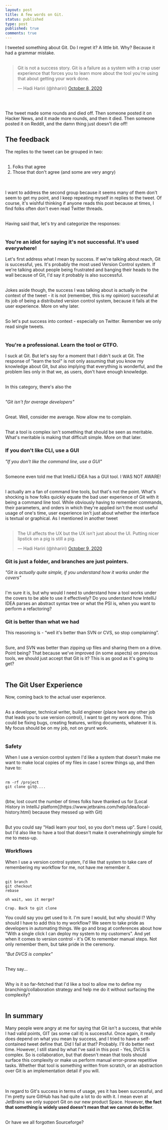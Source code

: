 ```yaml
---
layout: post
title: A few words on Git.
status: published
type: post
published: true
comments: true
---
```


I tweeted something about Git. Do I regret it? A little bit. Why? Because it had a grammar mistake.
<br/>
<br/>

<blockquote class="twitter-tweet"><p lang="en" dir="ltr">Git is not a success story. Git is a failure as a system with a crap user experience that forces you to learn more about the tool you&#39;re using that about getting your work done.</p>&mdash; Hadi Hariri (@hhariri) <a href="https://twitter.com/hhariri/status/1314178925610885120?ref_src=twsrc%5Etfw">October 8, 2020</a></blockquote> <script async src="https://platform.twitter.com/widgets.js" charset="utf-8"></script>
<br/>
<br/>

The tweet made some rounds and died off. Then someone posted it on Hacker News, and it made more rounds, and then it died.
Then someone posted it on Reddit, and the damn thing just doesn't die off!

## The feedback

The replies to the tweet can be grouped in two:
<br/>
<br/>

1. Folks that agree
2. Those that don't agree (and some are very angry)

<br/>
<br/>
I want to address the second group because it seems many of them don't seem to get my point, and I keep
repeating myself in replies to the tweet. Of course, it's wishful thinking if anyone reads this post because at times,
I find folks often don't even read Twitter threads.
<br/>
<br/>

Having said that, let's try and categorize the responses:
<br/>
<br/>

### You're an idiot for saying it's not successful. It's used everywhere!

Let's first address what I mean by success. If we're talking about reach, Git is successful, yes. It's
probably the most used Version Control system. If we're talking about people being frustrated and banging their
heads to the wall because of Git, I'd say it probably is also successful.
<br/>
<br/>

Jokes aside though, the success I was talking about is actually in the context of the tweet - it is not (remember, this is my opinion)
successful at its job of being a distributed version control system, because it fails at the user experience. More on why later.
<br/>
<br/>

So let's put success into context - especially on Twitter. Remember we only read single tweets.
<br/>
<br/>

### You're a professional. Learn the tool or GTFO.

I suck at Git. But let's say for a moment that I didn't suck at Git. The response of "learn the tool" is not only
assuming that you know my knowledge about Git, but also implying that everything is wonderful, and the problem lies only
in that we, as users, don't have enough knowledge.
<br/>
<br/>

In this category, there's also the
<br/>
<br/>

*"Git isn't for average developers"*
<br/>
<br/>

Great. Well, consider me average. Now allow me to complain.
<br/>
<br/>

That a tool is complex isn't something that should be seen as meritable. What's meritable is making that difficult simple. More on that later.

### If you don't like CLI, use a GUI

*"If you don't like the command line, use a GUI"*
<br/>
<br/>

Someone even told me that IntelliJ IDEA has a GUI tool. I WAS NOT AWARE!
<br/>
<br/>

I actually am a fan of command line tools, but that's not the point. What's shocking is how folks quickly
equate the bad user experience of Git with it being a command line tool. While obviously having to remember
commands, their parameters, and orders in which they're applied isn't the most useful usage of one's time,
user experience isn't just about whether the interface is textual or graphical. As I mentioned in another
tweet
<br/>
<br/>

<blockquote class="twitter-tweet"><p lang="en" dir="ltr">The UI affects the UX but the UX isn&#39;t just about the UI. Putting nicer lipstick on a pig is still a pig.</p>&mdash; Hadi Hariri (@hhariri) <a href="https://twitter.com/hhariri/status/1314523004655874048?ref_src=twsrc%5Etfw">October 9, 2020</a></blockquote> <script async src="https://platform.twitter.com/widgets.js" charset="utf-8"></script>

### Git is just a folder, and branches are just pointers.

*"Git is actually quite simple, if you understand how it works under the covers"*
<br/>
<br/>

I'm sure it is, but why would I need to understand how a tool works under the covers to be able to use it effectively? Do you understand
how IntelliJ IDEA parses an abstract syntax tree or what the PSI is, when you want to perform a refactoring?

### Git is better than what we had

This reasoning is - “well it's better than SVN or CVS, so stop complaining”.
<br/>
<br/>

Sure, and SVN was better than zipping up files and sharing them on a drive. Point being? That because
we've improved (in some aspects) on previous tools, we should just accept that Git is it? This is as good as it's going to
get?
<br/>
<br/>

## The Git User Experience

Now, coming back to the actual user experience.
<br/>
<br/>

As a developer, technical writer, build engineer {place here any other job that leads you to use version control}, I want to
get my work done. This could be fixing bugs, creating features, writing documents, whatever it is. My focus should be on my job, not on grunt work.
<br/>
<br/>

### Safety

When I use a version control system I'd like a system that doesn't make me want to make local copies of my files in case I screw things up, and then have to:
<br/>
<br/>

```
rm -rf /project
git clone git@....
```

<br/>
(btw, lost count the number of times folks have thanked us for [Local History in IntelliJ platform](https://www.jetbrains.com/help/idea/local-history.html) because they messed up with Git)
<br/>
<br/>

But you could say "Hadi learn your tool, so you don't mess up". Sure I could, but I'd also like to have a tool that doesn't make it
overwhelmingly simple for me to mess-up.

### Workflows

When I use a version control system, I'd like that system to take care of remembering my workflow for me, not have me remember it.
<br/>
<br/>

```
git branch
git checkout
rebase

oh wait, was it merge?

Crap. Back to git clone
```

You could say you get used to it. I'm sure I would, but why should I? Why should I have to add this to my workflow? We seem to
take pride as developers in automating things. We go and brag at conferences about how "With a single click I can deploy my system to my customers". And yet
when it comes to version control - it's OK to remember manual steps. Not only remember them, but take pride in the ceremony.
<br/>

*"But DVCS is complex"*
<br/>
<br/>

They say...
<br/>
<br/>

Why is it so far-fetched that I'd like a tool to allow me to define my branching/collaboration strategy and help me do it without surfacing the complexity?
<br/>
<br/>


## In summary

Many people were angry at me for saying that Git isn't a success, that while I had valid points, GIT (as some call it) is successful. Once again,
it really does depend on what you mean by success, and I tried to have a self-contained tweet define that. Did I fail at that? Probably. I'll do better
next time. However, I still stand by what I've said in this post - Yes, DVCS is complex. So is collaboration, but that doesn't mean that
tools should surface this complexity or make us perform manual error-prone repetitive tasks. Whether that tool is something written from scratch, or an abstraction
over Git is an implementation detail if you will.  
<br/>
<br/>

In regard to Git's success in terms of usage, yes it has been successful, and I'm pretty sure GitHub has had quite a lot to do with it. I mean even
at JetBrains we only support Git on our new product Space. However, **the fact that something is widely used doesn't mean that we cannot do better**.
<br/>
<br/>

Or have we all forgotten Sourceforge?







